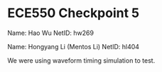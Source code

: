 # ECE550 Checkpoint 5

Name: Hao Wu                              NetID: hw269

Name: Hongyang Li (Mentos Li)  NetID: hl404

We were using waveform timing simulation to test.
